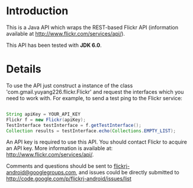 # Introduction #
This is a Java API which wraps the REST-based Flickr API
(information available at http://www.flickr.com/services/api/).

This API has been tested with **JDK 6.0**.

# Details #

To use the API just construct a instance of the class
'com.gmail.yuyang226.flickr.Flickr' and request the interfaces which you need to work with.  For example, to send a test ping to the Flickr service:

```java

String apiKey = YOUR_API_KEY
Flickr f = new Flickr(apiKey);
TestInterface testInterface = f.getTestInterface();
Collection results = testInterface.echo(Collections.EMPTY_LIST);
```

An API key is required to use this API.  You should contact Flickr to
acquire an API key.  More information is available at:
http://www.flickr.com/services/api/.

Comments and questions should be sent to flickrj-android@googlegroups.com, and issues could be directly submitted to http://code.google.com/p/flickrj-android/issues/list